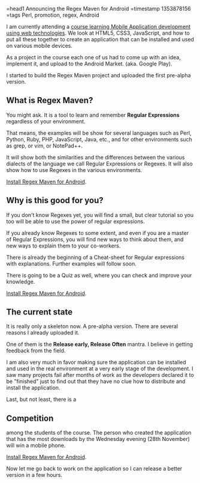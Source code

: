 =head1 Announcing the Regex Maven for Android
=timestamp 1353878156
=tags Perl, promotion, regex, Android



I am currently attending a <a href="http://mobileweb.ynonperek.com/">course learning Mobile Application development using web technologies</a>.
We look at HTML5, CSS3, JavaScript, and how to put all these together to create an application
that can be installed and used on various mobile devices.

As a project in the course each one of us had to come up with an idea, implement it, and upload to the Android Market.
(aka. Google Play).

I started to build the Regex Maven project and uploaded the first pre-alpha version.



<h2>What is Regex Maven?</h2>

You might ask. It is a tool to learn and remember <b>Regular Expressions</b> regardless of your environment.

That means, the examples will be show for several languages such as Perl, Python, Ruby, PHP, JavaScript, Java, etc.,
and for other environments such as grep, or vim, or NotePad++.

It will show both the similarities and the differences between the various dialects of the language
we call Regular Expressions or Regexes. It will also show how to use Regexes in the various environments.

<a href="https://play.google.com/store/apps/details?id=com.regexmaven.app">Install Regex Maven for Android</a>.

<h2>Why is this good for you?</h2>

If you don't know Regexes yet, you will find a small, but clear tutorial so you too will be able
to use the power of regular expressions.

If you already know Regexes to some extent, and even if you are a master of Regular Expressions,
you will find new ways to think about them, and new ways to explain them to your co-workers.

There is already the beginning of a Cheat-sheet for Regular expressions with explanations.
Further examples will follow soon.

There is going to be a Quiz as well, where you can check and improve your knowledge.

<a href="https://play.google.com/store/apps/details?id=com.regexmaven.app">Install Regex Maven for Android</a>.

<h2>The current state</h2>

It is really only a skeleton now. A pre-alpha version. There are several reasons I already uploaded it.

One of them is the <b>Release early, Release Often</b> mantra. I believe in getting feedback from the field.

I am also very much in favor making sure the application can be installed and used in the real environment
at a very early stage of the development. I saw many projects fail after months of work as the developers
declared it to be "finished" just to find out that they have no clue how to
distribute and install the application.

Last, but not least, there is a

<h2>Competition</h2>

among the students of the course. The person who created the application that has the most downloads
by the Wednesday evening (28th November) will win a mobile phone.

<a href="https://play.google.com/store/apps/details?id=com.regexmaven.app">Install Regex Maven for Android</a>.


Now let me go back to work on the application so I can release a better version in a few hours.


